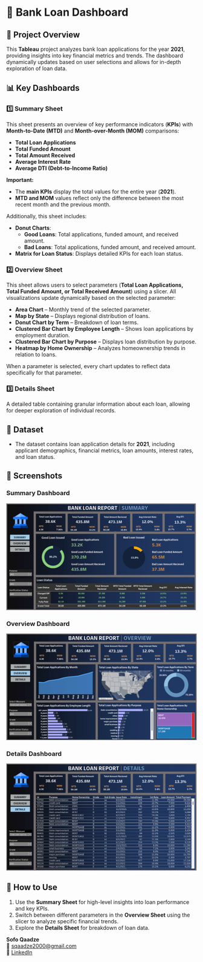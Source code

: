 # 🏦 Bank Loan Dashboard  

## 📌 Project Overview  
This **Tableau** project analyzes bank loan applications for the year **2021**, providing insights into key financial metrics and trends. The dashboard dynamically updates based on user selections and allows for in-depth exploration of loan data.  

## 📊 Key Dashboards  

### **1️⃣ Summary Sheet**  
This sheet presents an overview of key performance indicators (**KPIs**) with **Month-to-Date (MTD)** and **Month-over-Month (MOM)** comparisons:  
- **Total Loan Applications**  
- **Total Funded Amount**  
- **Total Amount Received**  
- **Average Interest Rate**  
- **Average DTI (Debt-to-Income Ratio)**  

**Important:**  
- The **main KPIs** display the total values for the entire year (**2021**).  
- **MTD and MOM** values reflect only the difference between the most recent month and the previous month.  

Additionally, this sheet includes:  
- **Donut Charts**:  
  - **Good Loans**: Total applications, funded amount, and received amount.  
  - **Bad Loans**: Total applications, funded amount, and received amount.  
- **Matrix for Loan Status**: Displays detailed KPIs for each loan status.  

### **2️⃣ Overview Sheet**  
This sheet allows users to select parameters (**Total Loan Applications, Total Funded Amount, or Total Received Amount**) using a slicer. All visualizations update dynamically based on the selected parameter:  
- **Area Chart** – Monthly trend of the selected parameter.  
- **Map by State** – Displays regional distribution of loans.  
- **Donut Chart by Term** – Breakdown of loan terms.  
- **Clustered Bar Chart by Employee Length** – Shows loan applications by employment duration.  
- **Clustered Bar Chart by Purpose** – Displays loan distribution by purpose.  
- **Heatmap by Home Ownership** – Analyzes homeownership trends in relation to loans.  

When a parameter is selected, every chart updates to reflect data specifically for that parameter.  

### **3️⃣ Details Sheet**  
A detailed table containing granular information about each loan, allowing for deeper exploration of individual records.  

## 📂 Dataset  
- The dataset contains loan application details for **2021**, including applicant demographics, financial metrics, loan amounts, interest rates, and loan status.

## 📸 Screenshots  

###  Summary Dashboard  
![Summery](https://github.com/sofoq/Bank-Loan-Analysis/blob/main/SUMMARY.png)  

### Overview Dashboard  
![Overview](https://github.com/sofoq/Bank-Loan-Analysis/blob/main/OVERVIEW.png)  

### Details Dashboard 
![Details](https://github.com/sofoq/Bank-Loan-Analysis/blob/main/DETAILS.png)  


## 🚀 How to Use  
1. Use the **Summary Sheet** for high-level insights into loan performance and key KPIs.  
2. Switch between different parameters in the **Overview Sheet** using the slicer to analyze specific financial trends.  
3. Explore the **Details Sheet** for breakdown of loan data.  


**Sofo Qaadze**  
📧 sqaadze2000@gmail.com  
🔗 [LinkedIn](https://www.linkedin.com/in/sofo-qaadze-ba7895205/)  
